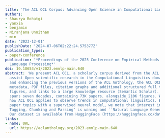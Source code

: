 ```yaml
---
title: 'The ACL OCL Corpus: Advancing Open Science in Computational Linguistics'
authors:
- Shaurya Rohatgi
- yanxia
- benjamin
- Niranjana Unnithan
- min
date: '2023-12-01'
publishDate: '2024-07-06T02:22:24.575377Z'
publication_types:
- paper-conference
publication: '*Proceedings of the 2023 Conference on Empirical Methods in Natural
  Language Processing*'
doi: 10.18653/v1/2023.emnlp-main.640
abstract: 'We present ACL OCL, a scholarly corpus derived from the ACL Anthology to
  assist Open scientific research in the Computational Linguistics domain. Integrating
  and enhancing the previous versions of the ACL Anthology, the ACL OCL contributes
  metadata, PDF files, citation graphs and additional structured full texts with sections,
  figures, and links to a large knowledge resource (Semantic Scholar). The ACL OCL
  spans seven decades, containing 73K papers, alongside 210K figures. We spotlight
  how ACL OCL applies to observe trends in computational linguistics. By detecting
  paper topics with a supervised neural model, we note that interest in ``Syntax:
  Tagging, Chunking and Parsing″ is waning and ``Natural Language Generation″ is resurging.
  Our dataset is available from HuggingFace (https://huggingface.co/datasets/WINGNUS/ACL-OCL).'
links:
- name: URL
  url: https://aclanthology.org/2023.emnlp-main.640
---
```

